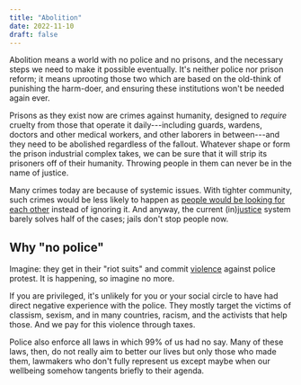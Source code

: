```yaml
---
title: "Abolition"
date: 2022-11-10
draft: false
---
```


Abolition means a world with no police and no prisons,
and the necessary steps we need to make it possible eventually.
It's neither police nor prison reform;
it means uprooting those two which are based on the old-think of
punishing the harm-doer,
and ensuring these institutions won't be needed again ever.

Prisons as they exist now are crimes against humanity, designed to
*require* cruelty from those that operate it daily---including guards,
wardens, doctors and other medical workers, and other laborers in
between---and they need to be abolished regardless of the fallout.
Whatever shape or form the prison industrial complex takes, we can be
sure that it will strip its prisoners off of their humanity. Throwing
people in them can never be in the name of justice.

Many crimes today are because of systemic issues.
With tighter community, such crimes would be less likely to happen
as [people would be looking for each other](/mutual-aid) instead of ignoring it.
And anyway, the current (in)[justice](/justice) system
barely solves half of the cases;
jails don't stop people now.

## Why "no police"

Imagine: they get in their "riot suits" and commit [violence](/violence)
against police protest. It is happening, so imagine no more.

If you are privileged, it's unlikely for you or your social circle to
have had direct negative experience with the police. They mostly target
the victims of classism, sexism, and in many countries, racism, and the
activists that help those. And we pay for this violence through taxes.

Police also enforce all laws in which 99% of us had no say. Many of
these laws, then, do not really aim to better our lives but only those
who made them, lawmakers who don't fully represent us except maybe when
our wellbeing somehow tangents briefly to their agenda.

